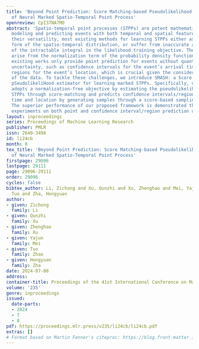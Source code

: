 ```yaml
---
title: 'Beyond Point Prediction: Score Matching-based Pseudolikelihood Estimation
  of Neural Marked Spatio-Temporal Point Process'
openreview: CpI37NA7MO
abstract: 'Spatio-temporal point processes (STPPs) are potent mathematical tools for
  modeling and predicting events with both temporal and spatial features. Despite
  their versatility, most existing methods for learning STPPs either assume a restricted
  form of the spatio-temporal distribution, or suffer from inaccurate approximations
  of the intractable integral in the likelihood training objective. These issues typically
  arise from the normalization term of the probability density function. Moreover,
  existing works only provide point prediction for events without quantifying their
  uncertainty, such as confidence intervals for the event’s arrival time and confidence
  regions for the event’s location, which is crucial given the considerable randomness
  of the data. To tackle these challenges, we introduce SMASH: a Score MAtching-based
  pSeudolikeliHood estimator for learning marked STPPs. Specifically, our framework
  adopts a normalization-free objective by estimating the pseudolikelihood of marked
  STPPs through score-matching and predicts confidence intervals/regions for event
  time and location by generating samples through a score-based sampling algorithm.
  The superior performance of our proposed framework is demonstrated through extensive
  experiments on both point and confidence interval/region prediction of events.'
layout: inproceedings
series: Proceedings of Machine Learning Research
publisher: PMLR
issn: 2640-3498
id: li24cb
month: 0
tex_title: 'Beyond Point Prediction: Score Matching-based Pseudolikelihood Estimation
  of Neural Marked Spatio-Temporal Point Process'
firstpage: 29096
lastpage: 29111
page: 29096-29111
order: 29096
cycles: false
bibtex_author: Li, Zichong and Xu, Qunzhi and Xu, Zhenghao and Mei, Yajun and Zhao,
  Tuo and Zha, Hongyuan
author:
- given: Zichong
  family: Li
- given: Qunzhi
  family: Xu
- given: Zhenghao
  family: Xu
- given: Yajun
  family: Mei
- given: Tuo
  family: Zhao
- given: Hongyuan
  family: Zha
date: 2024-07-08
address:
container-title: Proceedings of the 41st International Conference on Machine Learning
volume: '235'
genre: inproceedings
issued:
  date-parts:
  - 2024
  - 7
  - 8
pdf: https://proceedings.mlr.press/v235/li24cb/li24cb.pdf
extras: []
# Format based on Martin Fenner's citeproc: https://blog.front-matter.io/posts/citeproc-yaml-for-bibliographies/
---
```

